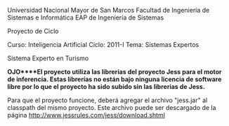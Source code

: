 Universidad Nacional Mayor de San Marcos
Facultad de Ingeniería de Sistemas e Informática
EAP de Ingeniería de Sistemas

Proyecto de Ciclo

Curso: Inteligencia Artificial
Ciclo: 2011-I
Tema: Sistemas Expertos

Sistema Experto en Turismo

**OJO****El proyecto utiliza las librerias del proyecto Jess para el motor de inferencia.
Estas librerías no están bajo ninguna licencia de software libre por lo que el proyecto ha sido subido sin las librerias de Jess.**

Para que el proyecto funcione, deberá agregar el archivo "jess.jar" al classpath del mismo proyecto. Este archivo puede ser descargado de la página http://www.jessrules.com/jess/download.shtml
